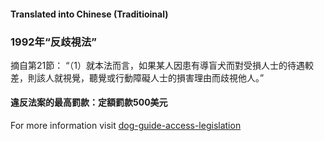 #### **Translated into Chinese (Traditioinal)**

### 1992年“反歧視法”

摘自第21節：
“（1）就本法而言，如果某人因患有導盲犬而對受損人士的待遇較差，則該人就視覺，聽覺或行動障礙人士的損害理由而歧視他人。”

#### 違反法案的最高罰款：定額罰款500美元

For more information visit [dog-guide-access-legislation](https://www.bca.org.au/dog-guide-access-legislation/)